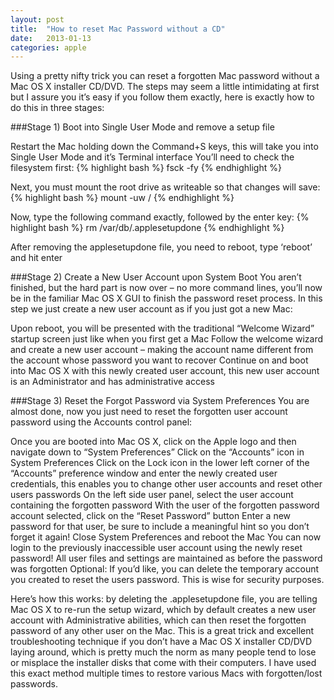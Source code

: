 ```yaml
---
layout: post
title:  "How to reset Mac Password without a CD"
date:   2013-01-13
categories: apple
---
```

Using a pretty nifty trick you can reset a forgotten Mac password without a Mac OS X installer CD/DVD. The steps may seem a little intimidating at first but I assure you it’s easy if you follow them exactly, here is exactly how to do this in three stages:

###Stage 1) Boot into Single User Mode and remove a setup file

Restart the Mac holding down the Command+S keys, this will take you into Single User Mode and it’s Terminal interface
You’ll need to check the filesystem first:
{% highlight bash %}
fsck -fy
{% endhighlight %}

Next, you must mount the root drive as writeable so that changes will save:
{% highlight bash %}
mount -uw /
{% endhighlight %}

Now, type the following command exactly, followed by the enter key:
{% highlight bash %}
rm /var/db/.applesetupdone
{% endhighlight %}

After removing the applesetupdone file, you need to reboot, type ‘reboot’ and hit enter

###Stage 2) Create a New User Account upon System Boot
You aren’t finished, but the hard part is now over – no more command lines, you’ll now be in the familiar Mac OS X GUI to finish the password reset process. In this step we just create a new user account as if you just got a new Mac:

Upon reboot, you will be presented with the traditional “Welcome Wizard” startup screen just like when you first get a Mac
Follow the welcome wizard and create a new user account – making the account name different from the account whose password you want to recover
Continue on and boot into Mac OS X with this newly created user account, this new user account is an Administrator and has administrative access

###Stage 3) Reset the Forgot Password via System Preferences
You are almost done, now you just need to reset the forgotten user account password using the Accounts control panel:

Once you are booted into Mac OS X, click on the Apple logo and then navigate down to “System Preferences”
Click on the “Accounts” icon in System Preferences
Click on the Lock icon in the lower left corner of the “Accounts” preference window and enter the newly created user credentials, this enables you to change other user accounts and reset other users passwords
On the left side user panel, select the user account containing the forgotten password
With the user of the forgotten password account selected, click on the “Reset Password” button
Enter a new password for that user, be sure to include a meaningful hint so you don’t forget it again!
Close System Preferences and reboot the Mac
You can now login to the previously inaccessible user account using the newly reset password! All user files and settings are maintained as before the password was forgotten
Optional: If you’d like, you can delete the temporary account you created to reset the users password. This is wise for security purposes.

Here’s how this works: by deleting the .applesetupdone file, you are telling Mac OS X to re-run the setup wizard, which by default creates a new user account with Administrative abilities, which can then reset the forgotten password of any other user on the Mac. This is a great trick and excellent troubleshooting technique if you don’t have a Mac OS X installer CD/DVD laying around, which is pretty much the norm as many people tend to lose or misplace the installer disks that come with their computers. I have used this exact method multiple times to restore various Macs with forgotten/lost passwords.